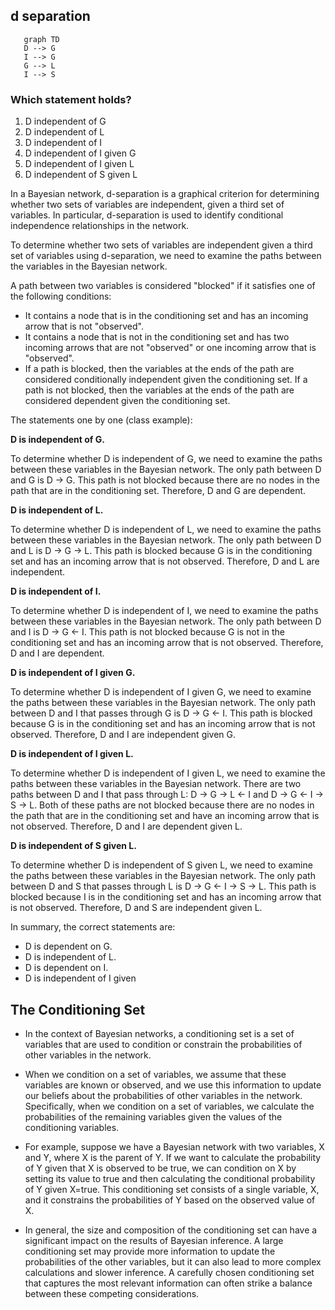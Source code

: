 ## d separation

```mermaid
   graph TD
   D --> G
   I --> G
   G --> L
   I --> S
```

### Which statement holds?

1. D independent of G
2. D independent of L
3. D independent of I
4. D independent of I given G
5. D independent of I given L
6. D independent of S given L

In a Bayesian network, d-separation is a graphical criterion for determining whether two sets of variables are independent, given a third set of variables. In particular, d-separation is used to identify conditional independence relationships in the network.

To determine whether two sets of variables are independent given a third set of variables using d-separation, we need to examine the paths between the variables in the Bayesian network. 

A path between two variables is considered "blocked" if it satisfies one of the following conditions:

- It contains a node that is in the conditioning set and has an incoming arrow that is not "observed".
- It contains a node that is not in the conditioning set and has two incoming arrows that are not "observed" or one incoming arrow that is "observed".
- If a path is blocked, then the variables at the ends of the path are considered conditionally independent given the conditioning set. If a path is not blocked, then the variables at the ends of the path are considered dependent given the conditioning set.

The statements one by one (class example):

**D is independent of G.**

To determine whether D is independent of G, we need to examine the paths between these variables in the Bayesian network. The only path between D and G is D -> G. This path is not blocked because there are no nodes in the path that are in the conditioning set. Therefore, D and G are dependent.

**D is independent of L.**

To determine whether D is independent of L, we need to examine the paths between these variables in the Bayesian network. The only path between D and L is D -> G -> L. This path is blocked because G is in the conditioning set and has an incoming arrow that is not observed. Therefore, D and L are independent.

**D is independent of I.**

To determine whether D is independent of I, we need to examine the paths between these variables in the Bayesian network. The only path between D and I is D -> G <- I. This path is not blocked because G is not in the conditioning set and has an incoming arrow that is not observed. Therefore, D and I are dependent.

**D is independent of I given G.**

To determine whether D is independent of I given G, we need to examine the paths between these variables in the Bayesian network. The only path between D and I that passes through G is D -> G <- I. This path is blocked because G is in the conditioning set and has an incoming arrow that is not observed. Therefore, D and I are independent given G.

**D is independent of I given L.**

To determine whether D is independent of I given L, we need to examine the paths between these variables in the Bayesian network. There are two paths between D and I that pass through L: D -> G -> L <- I and D -> G <- I -> S -> L. Both of these paths are not blocked because there are no nodes in the path that are in the conditioning set and have an incoming arrow that is not observed. Therefore, D and I are dependent given L.

**D is independent of S given L.**

To determine whether D is independent of S given L, we need to examine the paths between these variables in the Bayesian network. The only path between D and S that passes through L is D -> G <- I -> S -> L. This path is blocked because I is in the conditioning set and has an incoming arrow that is not observed. Therefore, D and S are independent given L.

In summary, the correct statements are:

- D is dependent on G.
- D is independent of L.
- D is dependent on I.
- D is independent of I given

## The Conditioning Set

- In the context of Bayesian networks, a conditioning set is a set of variables that are used to condition or constrain the probabilities of other variables in the network.

- When we condition on a set of variables, we assume that these variables are known or observed, and we use this information to update our beliefs about the probabilities of other variables in the network. Specifically, when we condition on a set of variables, we calculate the probabilities of the remaining variables given the values of the conditioning variables.

- For example, suppose we have a Bayesian network with two variables, X and Y, where X is the parent of Y. If we want to calculate the probability of Y given that X is observed to be true, we can condition on X by setting its value to true and then calculating the conditional probability of Y given X=true. This conditioning set consists of a single variable, X, and it constrains the probabilities of Y based on the observed value of X.

- In general, the size and composition of the conditioning set can have a significant impact on the results of Bayesian inference. A large conditioning set may provide more information to update the probabilities of the other variables, but it can also lead to more complex calculations and slower inference. A carefully chosen conditioning set that captures the most relevant information can often strike a balance between these competing considerations.
